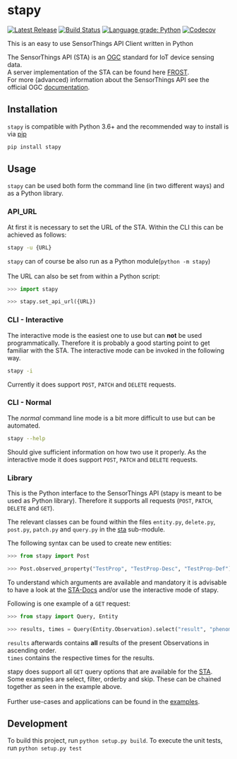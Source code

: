 # stapy
[![Latest Release](https://img.shields.io/github/release/zMoooooritz/stapy.svg)](https://github.com/zMoooooritz/stapy/releases)
[![Build Status](https://github.com/zMoooooritz/stapy/workflows/build/badge.svg)](https://github.com/zMoooooritz/stapy/actions)
[![Language grade: Python](https://img.shields.io/lgtm/grade/python/g/zMoooooritz/stapy.svg?logo=lgtm&logoWidth=18)](https://lgtm.com/projects/g/zMoooooritz/stapy/context:python)
[![Codecov](https://codecov.io/gh/zMoooooritz/stapy/branch/master/graph/badge.svg?token=04D52OK2H4)](https://codecov.io/github/zMoooooritz/stapy?branch=master)

This is an easy to use SensorThings API Client written in Python

The SensorThings API (STA) is an [OGC](https://www.osgeo.org/partners/ogc/) standard for IoT device sensing data.\
A server implementation of the STA can be found here [FROST](https://github.com/FraunhoferIOSB/FROST-Server).\
For more (advanced) information about the SensorThings API see the official OGC [documentation](http://developers.sensorup.com/docs).

## Installation

`stapy` is compatible with Python 3.6+ and the recommended way to install is via [pip](https://pip.pypa.io/en/stable/)
```bash
pip install stapy
```

## Usage

`stapy` can be used both form the command line (in two different ways) and as a Python library.

### API_URL

At first it is necessary to set the URL of the STA.
Within the CLI this can be achieved as follows:
```bash
stapy -u {URL}
```
`stapy` can of course be also run as a Python module(`python -m stapy`)
\
\
The URL can also be set from within a Python script:
```python
>>> import stapy

>>> stapy.set_api_url({URL})
```

### CLI - Interactive

The interactive mode is the easiest one to use but can **not** be used programmatically.
Therefore it is probably a good starting point to get familiar with the STA.
The interactive mode can be invoked in the following way.
```bash
stapy -i
```
Currently it does support `POST`, `PATCH` and `DELETE` requests.

### CLI - Normal

The *normal* command line mode is a bit more difficult to use but can be automated.
```bash
stapy --help
```
Should give sufficient information on how two use it properly.
As the interactive mode it does support `POST`, `PATCH` and `DELETE` requests.

### Library

This is the Python interface to the SensorThings API (stapy is meant to be used as Python library).
Therefore it supports all requests (`POST`, `PATCH`, `DELETE` and `GET`).

The relevant classes can be found within the files `entity.py`, `delete.py`, `post.py`, `patch.py` and `query.py` in the [sta](https://github.com/zMoooooritz/stapy/tree/master/stapy/sta) sub-module.

The following syntax can be used to create new entities:
```python
>>> from stapy import Post

>>> Post.observed_property("TestProp", "TestProp-Desc", "TestProp-Def")
```
To understand which arguments are available and mandatory it is advisable to have a look at the [STA-Docs](https://developers.sensorup.com/docs/) and/or use the interactive mode of stapy.

Following is one example of a `GET` request:
```python
>>> from stapy import Query, Entity

>>> results, times = Query(Entity.Observation).select("result", "phenomenonTime").order("result").get_data_sets()
```
`results` afterwards contains **all** results of the present Observations in ascending order.\
`times` contains the respective times for the results.

stapy does support all `GET` query options that are available for the [STA](https://developers.sensorup.com/docs/#queryparameters).
Some examples are select, filter, orderby and skip. These can be chained together as seen in the example above.
\
\
Further use-cases and applications can be found in the [examples](https://github.com/zMoooooritz/stapy/tree/master/examples).

## Development
To build this project, run `python setup.py build`. To execute the unit tests, run `python setup.py test`
